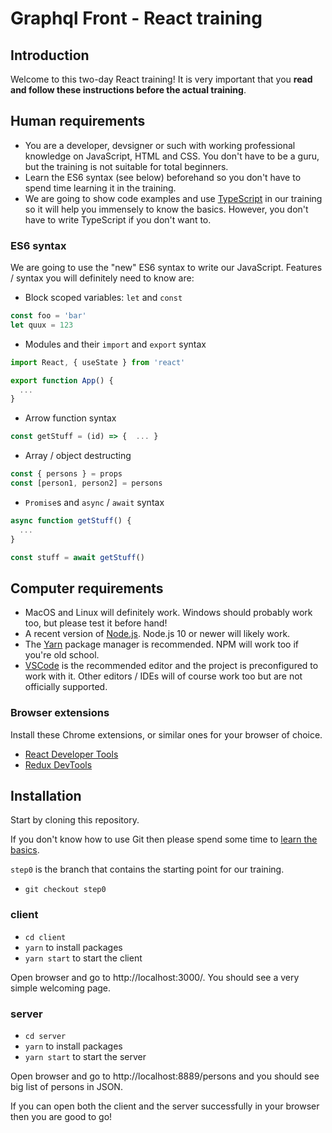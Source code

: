 # Graphql Front - React training 

## Introduction

Welcome to this two-day React training! It is very important that you **read and follow these instructions before the actual training**.

## Human requirements

- You are a developer, devsigner or such with working professional knowledge on JavaScript, HTML and CSS. You don't have to be a guru, but the training is not suitable for total beginners.
- Learn the ES6 syntax (see below) beforehand so you don't have to spend time learning it in the training.
- We are going to show code examples and use [TypeScript](http://www.typescriptlang.org/) in our training so it will help you immensely to know the basics. However, you don't have to write TypeScript if you don't want to.

### ES6 syntax

We are going to use the "new" ES6 syntax to write our JavaScript. Features / syntax you will definitely need to know are:

- Block scoped variables: `let` and `const`

```js
const foo = 'bar'
let quux = 123
```

- Modules and their `import` and `export` syntax

```js
import React, { useState } from 'react'

export function App() {
  ...
}
```

- Arrow function syntax

```js
const getStuff = (id) => {  ... }
```

- Array / object destructing

```js
const { persons } = props
const [person1, person2] = persons
```

- `Promise`s and `async` / `await` syntax

```js
async function getStuff() {
  ...
}

const stuff = await getStuff()
```

## Computer requirements

- MacOS and Linux will definitely work. Windows should probably work too, but please test it before hand!
- A recent version of [Node.js](https://nodejs.org/en/). Node.js 10 or newer will likely work.
- The [Yarn](https://yarnpkg.com/lang/en/) package manager is recommended. NPM will work too if you're old school.
- [VSCode](https://code.visualstudio.com/) is the recommended editor and the project is preconfigured to work with it. Other editors / IDEs will of course work too but are not officially supported.

### Browser extensions

Install these Chrome extensions, or similar ones for your browser of choice.

- [React Developer Tools](https://chrome.google.com/webstore/detail/react-developer-tools/fmkadmapgofadopljbjfkapdkoienihi)
- [Redux DevTools](https://chrome.google.com/webstore/detail/redux-devtools/lmhkpmbekcpmknklioeibfkpmmfibljd)

## Installation

Start by cloning this repository.

If you don't know how to use Git then please spend some time to [learn the basics](https://guides.github.com/introduction/git-handbook/).

`step0` is the branch that contains the starting point for our training.

- `git checkout step0`

### client

- `cd client`
- `yarn` to install packages
- `yarn start` to start the client

Open browser and go to http://localhost:3000/. You should see a very simple welcoming page.

### server

- `cd server`
- `yarn` to install packages
- `yarn start` to start the server

Open browser and go to http://localhost:8889/persons and you should see big list of persons in JSON.

If you can open both the client and the server successfully in your browser then you are good to go!
